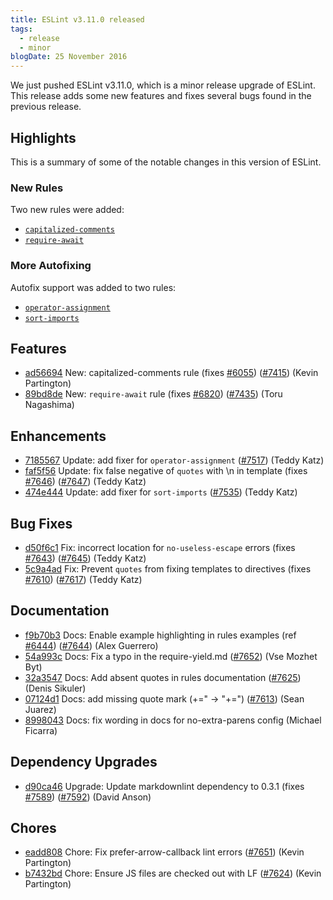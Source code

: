 ```yaml
---
title: ESLint v3.11.0 released
tags:
  - release
  - minor
blogDate: 25 November 2016
---
```


We just pushed ESLint v3.11.0, which is a minor release upgrade of ESLint. This release adds some new features and fixes several bugs found in the previous release.

## Highlights

This is a summary of some of the notable changes in this version of ESLint.

### New Rules

Two new rules were added:

- [`capitalized-comments`](https://eslint.org/docs/rules/capitalized-comments)
- [`require-await`](https://eslint.org/docs/rules/require-await)

### More Autofixing

Autofix support was added to two rules:

- [`operator-assignment`](https://eslint.org/docs/rules/operator-assignment)
- [`sort-imports`](https://eslint.org/docs/rules/sort-imports)


## Features


* [ad56694](https://github.com/eslint/eslint/commit/ad56694) New: capitalized-comments rule (fixes [#6055](https://github.com/eslint/eslint/issues/6055)) ([#7415](https://github.com/eslint/eslint/issues/7415)) (Kevin Partington)
* [89bd8de](https://github.com/eslint/eslint/commit/89bd8de) New: `require-await` rule (fixes [#6820](https://github.com/eslint/eslint/issues/6820)) ([#7435](https://github.com/eslint/eslint/issues/7435)) (Toru Nagashima)




## Enhancements


* [7185567](https://github.com/eslint/eslint/commit/7185567) Update: add fixer for `operator-assignment` ([#7517](https://github.com/eslint/eslint/issues/7517)) (Teddy Katz)
* [faf5f56](https://github.com/eslint/eslint/commit/faf5f56) Update: fix false negative of `quotes` with \n in template (fixes [#7646](https://github.com/eslint/eslint/issues/7646)) ([#7647](https://github.com/eslint/eslint/issues/7647)) (Teddy Katz)
* [474e444](https://github.com/eslint/eslint/commit/474e444) Update: add fixer for `sort-imports` ([#7535](https://github.com/eslint/eslint/issues/7535)) (Teddy Katz)




## Bug Fixes


* [d50f6c1](https://github.com/eslint/eslint/commit/d50f6c1) Fix: incorrect location for `no-useless-escape` errors (fixes [#7643](https://github.com/eslint/eslint/issues/7643)) ([#7645](https://github.com/eslint/eslint/issues/7645)) (Teddy Katz)
* [5c9a4ad](https://github.com/eslint/eslint/commit/5c9a4ad) Fix: Prevent `quotes` from fixing templates to directives (fixes [#7610](https://github.com/eslint/eslint/issues/7610)) ([#7617](https://github.com/eslint/eslint/issues/7617)) (Teddy Katz)




## Documentation


* [f9b70b3](https://github.com/eslint/eslint/commit/f9b70b3) Docs: Enable example highlighting in rules examples (ref [#6444](https://github.com/eslint/eslint/issues/6444)) ([#7644](https://github.com/eslint/eslint/issues/7644)) (Alex Guerrero)
* [54a993c](https://github.com/eslint/eslint/commit/54a993c) Docs: Fix a typo in the require-yield.md ([#7652](https://github.com/eslint/eslint/issues/7652)) (Vse Mozhet Byt)
* [32a3547](https://github.com/eslint/eslint/commit/32a3547) Docs: Add absent quotes in rules documentation ([#7625](https://github.com/eslint/eslint/issues/7625)) (Denis Sikuler)
* [07124d1](https://github.com/eslint/eslint/commit/07124d1) Docs: add missing quote mark (+=" → "+=") ([#7613](https://github.com/eslint/eslint/issues/7613)) (Sean Juarez)
* [8998043](https://github.com/eslint/eslint/commit/8998043) Docs: fix wording in docs for no-extra-parens config (Michael Ficarra)




## Dependency Upgrades


* [d90ca46](https://github.com/eslint/eslint/commit/d90ca46) Upgrade: Update markdownlint dependency to 0.3.1 (fixes [#7589](https://github.com/eslint/eslint/issues/7589)) ([#7592](https://github.com/eslint/eslint/issues/7592)) (David Anson)






## Chores


* [eadd808](https://github.com/eslint/eslint/commit/eadd808) Chore: Fix prefer-arrow-callback lint errors ([#7651](https://github.com/eslint/eslint/issues/7651)) (Kevin Partington)
* [b7432bd](https://github.com/eslint/eslint/commit/b7432bd) Chore: Ensure JS files are checked out with LF ([#7624](https://github.com/eslint/eslint/issues/7624)) (Kevin Partington)
